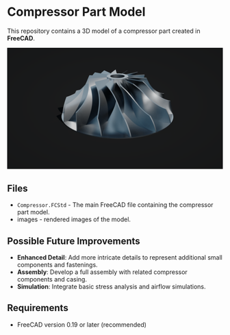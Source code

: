 # Compressor Part Model

This repository contains a 3D model of a compressor part created in **FreeCAD**. 

![Alt text](Compressor.png)

## Files
- `Compressor.FCStd` - The main FreeCAD file containing the compressor part model.
- images - rendered images of the model.


## Possible Future Improvements
- **Enhanced Detail**: Add more intricate details to represent additional small components and fastenings.
- **Assembly**: Develop a full assembly with related compressor components and casing.
- **Simulation**: Integrate basic stress analysis and airflow simulations.

## Requirements
- FreeCAD version 0.19 or later (recommended)
